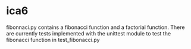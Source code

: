 # ica6

fibonnaci.py contains a fibonacci function and a factorial function. There are currently tests implemented with
the unittest module to test the fibonacci function in test_fibonacci.py
